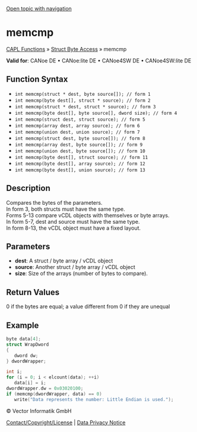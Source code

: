 [Open topic with navigation](../../../../../CANoeDEFamily.htm#Topics/CAPLFunctions/StructByteAccess/Functions/CAPLfunctionMemCmp.md)

# memcmp

[CAPL Functions](../../CAPLfunctions.md) » [Struct Byte Access](../CAPLfunctionsStructByteAccessOverview.md) » memcmp

**Valid for**: CANoe DE • CANoe:lite DE • CANoe4SW DE • CANoe4SW:lite DE

## Function Syntax

- `int memcmp(struct * dest, byte source[]); // form 1`
- `int memcmp(byte dest[], struct * source); // form 2`
- `int memcmp(struct * dest, struct * source); // form 3`
- `int memcmp(byte dest[], byte source[], dword size); // form 4`
- `int memcmp(struct dest, struct source); // form 5`
- `int memcmp(array dest, array source); // form 6`
- `int memcmp(union dest, union source); // form 7`
- `int memcmp(struct dest, byte source[]); // form 8`
- `int memcmp(array dest, byte source[]); // form 9`
- `int memcmp(union dest, byte source[]); // form 10`
- `int memcmp(byte dest[], struct source); // form 11`
- `int memcmp(byte dest[], array source); // form 12`
- `int memcmp(byte dest[], union source); // form 13`

## Description

Compares the bytes of the parameters.  
In form 3, both structs must have the same type.  
Forms 5-13 compare vCDL objects with themselves or byte arrays.  
In form 5-7, dest and source must have the same type.  
In form 8-13, the vCDL object must have a fixed layout.

## Parameters

- **dest**: A struct / byte array / vCDL object
- **source**: Another struct / byte array / vCDL object
- **size**: Size of the arrays (number of bytes to compare).

## Return Values

0 if the bytes are equal; a value different from 0 if they are unequal

## Example

```c
byte data[4];
struct WrapDword
{
   dword dw;
} dwordWrapper;

int i;
for (i = 0; i < elcount(data); ++i)
   data[i] = i;
dwordWrapper.dw = 0x03020100;
if (memcmp(dwordWrapper, data) == 0)
   write("Data represents the number: Little Endian is used.");
```

© Vector Informatik GmbH

[Contact/Copyright/License](../../../Shared/ContactCopyrightLicense.md) | [Data Privacy Notice](https://www.vector.com/int/en/company/get-info/privacy-policy/)